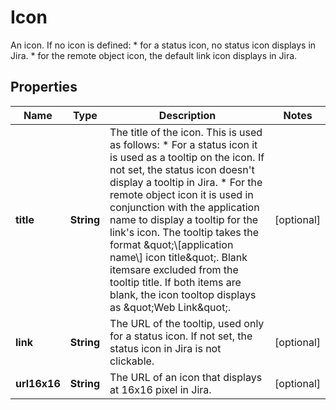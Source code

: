 

# Icon

An icon. If no icon is defined:   *  for a status icon, no status icon displays in Jira.  *  for the remote object icon, the default link icon displays in Jira.

## Properties

| Name | Type | Description | Notes |
|------------ | ------------- | ------------- | -------------|
|**title** | **String** | The title of the icon. This is used as follows:   *  For a status icon it is used as a tooltip on the icon. If not set, the status icon doesn&#39;t display a tooltip in Jira.  *  For the remote object icon it is used in conjunction with the application name to display a tooltip for the link&#39;s icon. The tooltip takes the format \&quot;\\[application name\\] icon title\&quot;. Blank itemsare excluded from the tooltip title. If both items are blank, the icon tooltop displays as \&quot;Web Link\&quot;. |  [optional] |
|**link** | **String** | The URL of the tooltip, used only for a status icon. If not set, the status icon in Jira is not clickable. |  [optional] |
|**url16x16** | **String** | The URL of an icon that displays at 16x16 pixel in Jira. |  [optional] |



